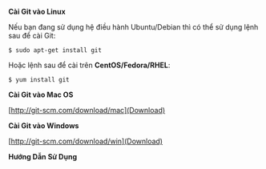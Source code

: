**Cài Git vào Linux**

Nếu bạn đang sử dụng hệ điều hành Ubuntu/Debian thì có thể sử dụng lệnh sau để cài Git:

`$ sudo apt-get install git`

Hoặc lệnh sau để cài trên **CentOS/Fedora/RHEL**:

`$ yum install git`

**Cài Git vào Mac OS**

[http://git-scm.com/download/mac](Download)

**Cài Git vào Windows**

[http://git-scm.com/download/win](Download)

**Hướng Dẫn Sử Dụng**
